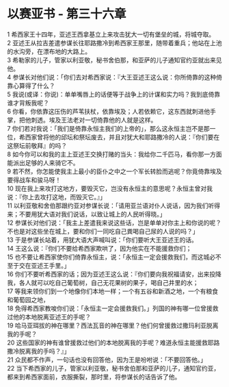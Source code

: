 # 以赛亚书 - 第三十六章
  
 1 希西家王十四年，亚述王西拿基立上来攻击犹大一切有堡垒的城，将城夺取。  
 2 亚述王从拉吉差遣参谋长往耶路撒冷到希西家王那里，随带着重兵；他站在上池的水沟旁，在漂布地的大路上。  
 3 希勒家的儿子，管家以利亚敬，秘书舍伯那，和亚萨的儿子通知官约亚就出来见他。  
 4 参谋长对他们说：「你们去对希西家说：『大王亚述王这么说：你所倚靠的这种倚靠心算得了什么？  
 5 我说(或译：你说)：单单嘴唇上的话便等于战争上的计谋和实力吗？我到底倚靠谁才背叛我呢？  
 6 你看，你依靠这压伤的芦苇扶杖，依靠埃及；人若依赖它，这东西就刺进他手掌，把他刺透。埃及王法老对一切倚靠他的人就是这样。  
 7 你们若对我说：「我们是倚靠永恒主我们的上帝的」，那么这永恒主岂不是那一位，希西家曾将他的邱坛和祭坛废去，并且对犹大和耶路撒冷的人说：『你们要在这祭坛前敬拜』的吗？  
 8 如今你可以和我的主上亚述王交换打赌的当头：我给你二千匹马，看你那一方面能派出足够的人来骑它不。  
 9 若不然，你怎能使我主上最小的臣仆之中之一个军长转脸而逃呢？你竟倚靠埃及要得战车和骏马呀！  
 10 现在我上来攻打这地方，要毁灭它，岂没有永恒主的意思呢？永恒主曾对我说：『你上去攻打这地，而毁灭它。』」  
 11 以利亚敬和舍伯那跟约亚对参谋长说：「请用亚兰语对仆人说话，因为我们听得来；不要用犹大语对我们说话，以致让城上的人民听得晓。」  
 12 参谋长对他们说：「我主上差遣我来说这些话，岂是单单对你主上和你说的呢？不也是对这些坐在城上，要和你们一同吃自己粪喝自己尿的人说的吗？」  
 13 于是参谋长站着，用犹大语大声喊叫说：「你们要听大王亚述王的话。  
 14 王这么说：『你们不要给希西家欺哄了，因为他实在不能援救你们；  
 15 也不要让希西家使你们倚靠永恒主，说：「永恒主一定会援救我们，而这城必不至于交在亚述王手里。」  
 16 你们不要听希西家的话；因为亚述王这么说：『你们要向我祝福请安，出来投降我，各人就可以吃自己葡萄树，自己无花果树的果子，喝自己井里的水；  
 17 等我来领你们到一个地像你们本地一样；一个有五谷和新酒之地，一个有粮食和葡萄园之地，  
 18 免得希西家教唆你们说：「永恒主一定会援救我们。」列国的神有哪一位曾援救过他的本地脱离亚述王的手呢？  
 19 哈马亚珥拔的神在哪里？西法瓦音的神在哪里？他们何曾援救过撒玛利亚脱离我的手呢？  
 20 这些国家的神有谁曾援救过他们的本地脱离我的手呢？难道永恒主能援救耶路撒冷脱离我的手吗？』」  
 21 众民都不作声，一句话也没有回答他，因为王是吩咐说：「不要回答他。」  
 22 当下希西家的儿子，管家以利亚敬，秘书舍伯那和亚萨的儿子，通知官约亚，都来到希西家面前，衣服撕裂，那时里，将参谋长的话告诉了他。